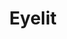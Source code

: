 ---
title: "Eyelit"
url: /ciudad-autonoma-de-buenos-aires/eyelit-avenida-cordoba/
shop: Kleidung
---